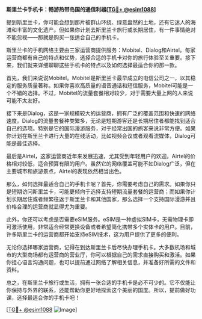 **斯里兰卡手机卡：畅游热带岛国的通信利器[[TG💪+ @esim1088](https://t.me/s/esim1088)]**

提到斯里兰卡，你可能会想到那片被群山环绕、绿意盎然的土地，还有它迷人的海滩和丰富的文化遗产。但如果你计划去斯里兰卡旅行或长期居住，有一件事情绝对不能忽视——那就是购买一张适合自己的手机卡。

斯里兰卡的手机网络主要由三家运营商提供服务：Mobitel、Dialog和Airtel。每家运营商都有自己的特点和优势，选择合适的手机卡对你的旅行体验至关重要。接下来，我们就来详细聊聊这些手机卡的特点以及如何选择最适合你的那一款。

首先，我们来说说Mobitel。Mobitel是斯里兰卡最早成立的电信公司之一，以其稳定的服务质量著称。如果你喜欢高质量的语音通话和短信服务，Mobitel可能是一个不错的选择。不过，Mobitel的流量套餐相对较少，对于需要大量上网的人来说可能不太友好。

接下来是Dialog，这是一家规模较大的运营商，拥有广泛的覆盖范围和快速的网络速度。Dialog的流量套餐种类繁多，无论是短期游客还是长期居住者都能找到适合自己的选项。特别是它的国际漫游服务，对于经常出国的旅客来说非常方便。如果你计划在斯里兰卡进行大量的在线活动，比如视频会议或者观看流媒体，Dialog可能是最佳选择。

最后是Airtel，这家运营商近年来发展迅速，尤其受到年轻用户的欢迎。Airtel的价格相对较低，适合预算有限的用户。虽然它的网络覆盖可能不如Dialog广泛，但在主要城市和旅游景点，Airtel的表现依然相当出色。

那么，如何选择最适合自己的手机卡呢？首先，你需要考虑自己的需求。如果你只是短期访问斯里兰卡，可能更倾向于选择支持短期流量套餐的运营商；而如果你计划长期居住或者频繁往返于斯里兰卡和其他国家，那么选择一个支持国际漫游并且价格合理的运营商就显得尤为重要。

此外，你还可以考虑是否需要eSIM服务。eSIM是一种虚拟SIM卡，无需物理卡即可激活使用，非常适合经常更换设备或者希望简化携带多个实体卡的用户。目前，许多斯里兰卡的运营商都开始支持eSIM技术，这为用户提供了更多的便利。

无论你选择哪家运营商，记得在到达斯里兰卡后尽快办理手机卡。大多数机场和城市的大型商场都有运营商的营业厅，你可以根据自己的需求直接购买和激活。如果你担心语言沟通问题，也可以提前通过网络了解相关信息，并准备好所需的文件和资料。

总之，在斯里兰卡旅行或生活，拥有一张合适的手机卡是必不可少的。它不仅能让你保持与外界的联系，还能帮助你更好地探索这个美丽的国度。所以，提前做好功课，选择最适合你的手机卡吧！

[[TG💪+ @esim1088](https://t.me/s/esim1088) ![Image](https://i.postimg.cc/4NQfJmqS/Snipaste-2025-05-13-00-14-12.png)]